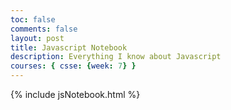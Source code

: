 ```yaml
---
toc: false
comments: false
layout: post
title: Javascript Notebook
description: Everything I know about Javascript
courses: { csse: {week: 7} }
---
```


{% include jsNotebook.html %}